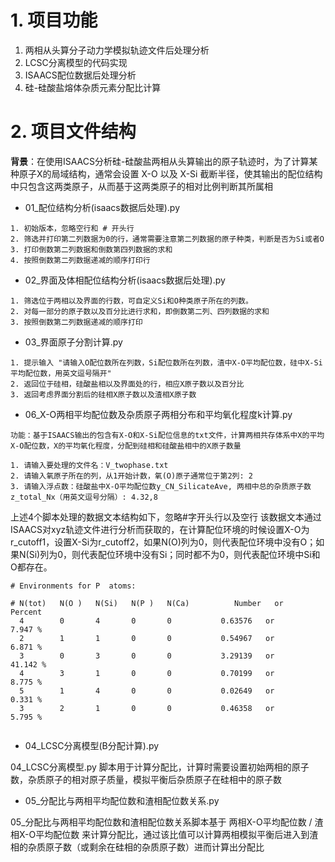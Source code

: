 # 1. 项目功能


1. 两相从头算分子动力学模拟轨迹文件后处理分析
2. LCSC分离模型的代码实现
3. ISAACS配位数据后处理分析
4. 硅-硅酸盐熔体杂质元素分配比计算




# 2. 项目文件结构

**背景**：在使用ISAACS分析硅-硅酸盐两相从头算输出的原子轨迹时，为了计算某种原子X的局域结构，通常会设置 X-O 以及 X-Si 截断半径，使其输出的配位结构中只包含这两类原子，从而基于这两类原子的相对比例判断其所属相

- 01_配位结构分析(isaacs数据后处理).py

```
1. 初始版本，忽略空行和 # 开头行
2. 筛选并打印第二列数据为0的行，通常需要注意第二列数据的原子种类，判断是否为Si或者O
3. 打印倒数第二列数据和倒数第四列数据的求和
4. 按照倒数第二列数据递减的顺序打印行
```

  
- 02_界面及体相配位结构分析(isaacs数据后处理).py  

```
1. 筛选位于两相以及界面的行数，可自定义Si和O种类原子所在的列数。
2. 对每一部分的原子数以及百分比进行求和，即倒数第二列、四列数据的求和
3. 按照倒数第二列数据递减的顺序打印
```


- 03_界面原子分割计算.py

```
1. 提示输入 "请输入O配位数所在列数，Si配位数所在列数，渣中X-O平均配位数，硅中X-Si平均配位数，用英文逗号隔开"
2. 返回位于硅相，硅酸盐相以及界面处的行，相应X原子数以及百分比
3. 返回考虑界面分割后的硅相X原子数以及渣相X原子数
```

- 06_X-O两相平均配位数及杂质原子两相分布和平均氧化程度k计算.py

```
功能：基于ISAACS输出的包含有X-O和X-Si配位信息的txt文件，计算两相共存体系中X的平均X-O配位数，X的平均氧化程度，分配到硅相和硅酸盐相中的X原子数量

1. 请输入要处理的文件名：V_twophase.txt
2. 请输入氧原子所在的列，从1开始计数，氧(O)原子通常位于第2列: 2
3. 请输入浮点数：硅酸盐中X-O平均配位数y_CN_SilicateAve, 两相中总的杂质原子数z_total_Nx（用英文逗号分隔）: 4.32,8
```

上述4个脚本处理的数据文本结构如下，忽略#字开头行以及空行
该数据文本通过ISAACS对xyz轨迹文件进行分析而获取的，在计算配位环境的时候设置X-O为r_cutoff1，设置X-Si为r_cutoff2，如果N(O)列为0，则代表配位环境中没有O；如果N(Si)列为0，则代表配位环境中没有Si；同时都不为0，则代表配位环境中Si和O都存在。
```
# Environments for P  atoms:

# N(tot)   N(O )   N(Si)   N(P )   N(Ca)          Number   or     Percent
  4        0       4       0       0           0.63576   or       7.947 %
  2        1       1       0       0           0.54967   or       6.871 %
  3        0       3       0       0           3.29139   or      41.142 %
  4        3       1       0       0           0.70199   or       8.775 %
  5        1       4       0       0           0.02649   or       0.331 %
  3        2       1       0       0           0.46358   or       5.795 %
  
```

- 04_LCSC分离模型(B分配计算).py

04_LCSC分离模型.py 脚本用于计算分配比，计算时需要设置初始两相的原子数，杂质原子的相对原子质量，模拟平衡后杂质原子在硅相中的原子数


- 05_分配比与两相平均配位数和渣相配位数关系.py

05_分配比与两相平均配位数和渣相配位数关系脚本基于 两相X-O平均配位数 / 渣相X-O平均配位数 来计算分配比，通过该比值可以计算两相模拟平衡后进入到渣相的杂质原子数（或剩余在硅相的杂质原子数）进而计算出分配比






